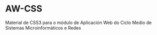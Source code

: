 # AW-CSS
Material de CSS3 para o módulo de Aplicación Web do Ciclo Medio de Sistemas Microinformáticos e Redes

